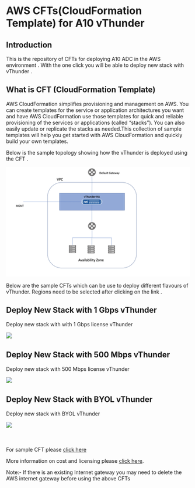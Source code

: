 # AWS CFTs(CloudFormation Template) for A10 vThunder

## Introduction

This is the repository of CFTs for deploying A10 ADC in the AWS environment .
With the one click you will be able to deploy new stack with vThunder .

## What is CFT (CloudFormation Template)

AWS CloudFormation simplifies provisioning and management on AWS. You can create templates for the service or application architectures you want and have AWS CloudFormation use those templates for quick and reliable provisioning of the services or applications (called “stacks”). You can also easily update or replicate the stacks as needed.This collection of sample templates will help you get started with AWS CloudFormation and quickly build your own templates.




Below is the sample topology showing how the vThunder is deployed using the CFT . 


<img src="https://github.com/pareshvn/AWScft/blob/master/Screenshot%202018-11-29%20at%203.57.39%20PM.png"/>

Below are the sample CFTs which can be use to deploy different flavours of vThunder.
Regions need to be selected after clicking on the link .


## Deploy New Stack with 1 Gbps vThunder 

Deploy new stack with with 1 Gbps license vThunder

<a href="https://console.aws.amazon.com/cloudformation/home?region=us-west-2#/stacks/new?templateURL=https://s3.amazonaws.com/pareshn/CFTs/vthunder-hvm-4.1.1-p6-1Gbps.template">  
   <img src="https://s3.amazonaws.com/cloudformation-examples/cloudformation-launch-stack.png"/></a>


## Deploy New Stack with 500 Mbps vThunder

Deploy new stack with 500 Mbps license vThunder

<a href="https://console.aws.amazon.com/cloudformation/home?region=us-west-2#/stacks/new?templateURL=https://s3.amazonaws.com/pareshn/CFTs/vthunder-hvm-4.1.1-p6-500MBP.template">  
   <img src="https://s3.amazonaws.com/cloudformation-examples/cloudformation-launch-stack.png"/></a>
   

## Deploy New Stack with BYOL vThunder

Deploy new stack with BYOL vThunder

<a href="https://console.aws.amazon.com/cloudformation/home?region=us-west-2#/stacks/new?templateURL=https://s3.amazonaws.com/pareshn/CFTs/vthunder-hvm-4.1.1-p6-BYOL.template">  
   <img src="https://s3.amazonaws.com/cloudformation-examples/cloudformation-launch-stack.png"/></a>








<br><br>For sample CFT please <a href="https://github.com/pareshvn/AWScft/blob/master/vthunder-hvm-4.1.1-p6-1Gbps.txt">click here</a> 

More information on cost and licensing please <a href="https://aws.amazon.com/marketplace/seller-profile?id=0cda37b3-aa1a-4c9d-8daf-c396572cc98b">click here</a>. 



Note:- If there is an existing Internet gateway you may need to delete the AWS internet gateway before using the above CFTs 

